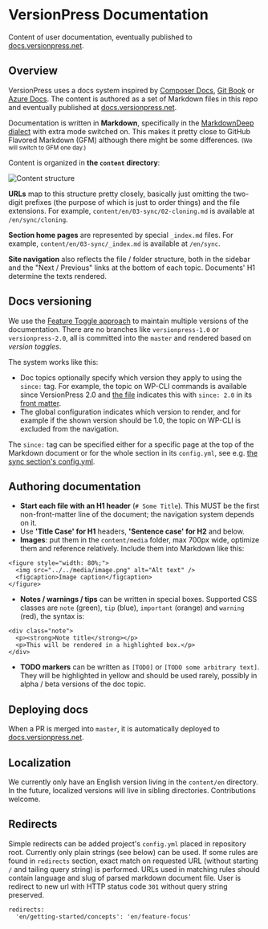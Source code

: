 # VersionPress Documentation

Content of user documentation, eventually published to [docs.versionpress.net](http://docs.versionpress.net/en).


## Overview

VersionPress uses a docs system inspired by [Composer Docs](https://github.com/composer/composer/tree/master/doc), [Git Book](https://github.com/progit/progit) or [Azure Docs](https://github.com/Azure/azure-content/). The content is authored as a set of Markdown files in this repo and eventually published at [docs.versionpress.net](http://docs.versionpress.net/en).

Documentation is written in **Markdown**, specifically in the [MarkdownDeep dialect](http://www.toptensoftware.com/markdowndeep/) with extra mode switched on. This makes it pretty close to GitHub Flavored Markdown (GFM) although there might be some differences. <small>(We will switch to GFM one day.)</small>

Content is organized in **the `content` directory**:

![Content structure](https://cloud.githubusercontent.com/assets/101152/14105777/ee4fc5da-f5ad-11e5-86b1-ec73ac35419e.png)

**URLs** map to this structure pretty closely, basically just omitting the two-digit prefixes (the purpose of which is just to order things) and the file extensions. For example, `content/en/03-sync/02-cloning.md` is available at `/en/sync/cloning`.

**Section home pages** are represented by special `_index.md` files. For example, `content/en/03-sync/_index.md` is available at `/en/sync`.

**Site navigation** also reflects the file / folder structure, both in the sidebar and the "Next / Previous" links at the bottom of each topic. Documents' H1 determine the texts rendered.


## Docs versioning

We use the [Feature Toggle approach](http://martinfowler.com/bliki/FeatureToggle.html) to maintain multiple versions of the documentation. There are no branches like `versionpress-1.0` or `versionpress-2.0`, all is committed into the `master` and rendered based on *version toggles*.

The system works like this:

 - Doc topics optionally specify which version they apply to using the `since:` tag. For example, the topic on WP-CLI commands is available since VersionPress 2.0 and [the file](https://raw.githubusercontent.com/versionpress/docs/3ad7f2728b7134d2d7fd19b753b210d0c7b38871/content/en/02-feature-focus/10-wp-cli.md) indicates this with `since: 2.0` in its [front matter](http://jekyllrb.com/docs/frontmatter/).
 - The global configuration indicates which version to render, and for example if the shown version should be 1.0, the topic on WP-CLI is excluded from the navigation.

The `since:` tag can be specified either for a specific page at the top of the Markdown document or for the whole section in its `config.yml`, see e.g. [the sync section's config.yml](https://github.com/versionpress/docs/blob/9738af100e640a525c2ae0119bc3060f175b65a9/content/en/03-sync/config.yml).



## Authoring documentation

 - **Start each file with an H1 header** (`# Some Title`). This MUST be the first non-front-matter line of the document; the navigation system depends on it.
 - Use **'Title Case' for H1** headers, **'Sentence case' for H2** and below.
 - **Images**: put them in the `content/media` folder, max 700px wide, optimize them and reference relatively. Include them into Markdown like this:

```
<figure style="width: 80%;">
  <img src="../../media/image.png" alt="Alt text" />
  <figcaption>Image caption</figcaption>
</figure>
```

 - **Notes / warnings / tips** can be written in special boxes. Supported CSS classes are `note` (green), `tip` (blue), `important` (orange) and `warning` (red), the syntax is:

```
<div class="note">
  <p><strong>Note title</strong></p>
  <p>This will be rendered in a highlighted box.</p>
</div>
```

 - **TODO markers** can be written as `[TODO]` or `[TODO some arbitrary text]`. They will be highlighted in yellow and should be used rarely, possibly in alpha / beta versions of the doc topic.


## Deploying docs

When a PR is merged into `master`, it is automatically deployed to [docs.versionpress.net](http://docs.versionpress.net/en).


## Localization

We currently only have an English version living in the `content/en` directory. In the future, localized versions will live in sibling directories. Contributions welcome.

## Redirects

Simple redirects can be added project's `config.yml` placed in repository root. Currently only plain strings (see below) can be used. If some rules are found in `redirects` section, exact match on requested URL (without starting `/` and tailing query string) is performed. URLs used in matching rules should contain language and slug of parsed markdown document file. User is redirect to new url with HTTP status code `301` without query string preserved.

```
redirects:
  'en/getting-started/concepts': 'en/feature-focus'
```
